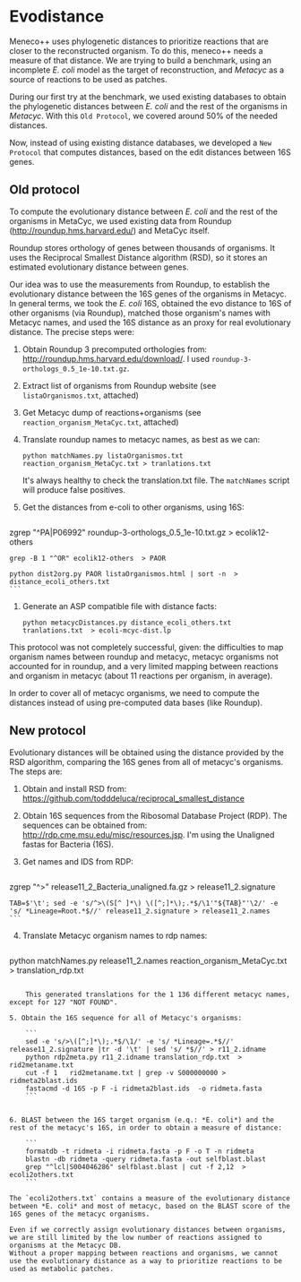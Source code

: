 
# Evodistance

Meneco++ uses phylogenetic distances to prioritize reactions that are closer to the reconstructed organism. To do this, meneco++ needs a measure of that distance. We are trying to build a benchmark, using an incomplete *E. coli* model as the target of reconstruction, and *Metacyc* as a source of reactions to be used as patches.

During our first try at the benchmark, we used existing databases to obtain the phylogenetic distances between *E. coli* and the rest of the organisms in *Metacyc*. With this `Old Protocol`, we covered around 50% of the needed distances.

Now, instead of using existing distance databases, we developed a `New Protocol` that computes distances, based on the edit distances between 16S genes.


## Old protocol

To compute the evolutionary distance between *E. coli* and the rest of the organisms in MetaCyc, we used existing data from Roundup (http://roundup.hms.harvard.edu/) and MetaCyc itself.

Roundup stores orthology of genes between thousands of organisms. It uses the Reciprocal Smallest Distance algorithm (RSD), so it stores an estimated evolutionary distance between genes.

Our idea was to use the measurements from Roundup, to establish the evolutionary distance between the 16S genes of the organisms in Metacyc. In general terms, we took the *E. coli* 16S, obtained the evo distance to 16S of other organisms (via Roundup), matched those organism's names with Metacyc names, and used the 16S distance as an proxy for real evolutionary distance. The precise steps were: 


1. Obtain Roundup 3 precomputed orthologies from:  http://roundup.hms.harvard.edu/download/. I used `roundup-3-orthologs_0.5_1e-10.txt.gz`.

1. Extract list of organisms from Roundup website (see `listaOrganismos.txt`, attached)

1. Get Metacyc dump of reactions+organisms (see `reaction_organism_MetaCyc.txt`, attached)

1. Translate roundup names to metacyc names, as best as we can:

	`python matchNames.py listaOrganismos.txt reaction_organism_MetaCyc.txt > tranlations.txt`

	It's always healthy to check the translation.txt file. The `matchNames` script will produce false positives.

1. Get the distances from e-coli to other organisms, using 16S:

	```
zgrep "^PA\|P06992" roundup-3-orthologs_0.5_1e-10.txt.gz > ecolik12-others

	grep -B 1 "^OR" ecolik12-others  > PAOR

	python dist2org.py PAOR listaOrganismos.html | sort -n  > distance_ecoli_others.txt
	```

1. Generate an ASP compatible file with distance facts:

	`python metacycDistances.py distance_ecoli_others.txt tranlations.txt  > ecoli-mcyc-dist.lp`
	
This protocol was not completely successful, given: the difficulties to map organism names between roundup and metacyc, metacyc organisms not accounted for in roundup, and a very limited mapping between reactions and organism in metacyc (about 11 reactions per organism, in average).

In order to cover all of metacyc organisms, we need to compute the distances instead of using pre-computed data bases (like Roundup).


## New protocol

Evolutionary distances will be obtained using the distance provided by the RSD algorithm, comparing the 16S genes from all of metacyc's organisms. The steps are:

1. Obtain and install RSD from: https://github.com/todddeluca/reciprocal_smallest_distance

2. Obtain 16S sequences from the Ribosomal Database Project (RDP). The sequences can be obtained from: http://rdp.cme.msu.edu/misc/resources.jsp. I'm using the Unaligned fastas for Bacteria (16S).

3. Get names and IDS from RDP:

	```
zgrep "^>" release11_2_Bacteria_unaligned.fa.gz > release11_2.signature

	TAB=$'\t'; sed -e 's/^>\(S[^ ]*\) \([^;]*\);.*$/\1'"${TAB}"'\2/' -e 's/ *Lineage=Root.*$//' release11_2.signature > release11_2.names
	```


4. Translate Metacyc organism names to rdp names:

	```
python matchNames.py release11_2.names reaction_organism_MetaCyc.txt > translation_rdp.txt
```

	This generated translations for the 1 136 different metacyc names, except for 127 "NOT FOUND".

5. Obtain the 16S sequence for all of Metacyc's organisms:

	```
	sed -e 's/>\([^;]*\);.*$/\1/' -e 's/ *Lineage=.*$//' release11_2.signature |tr -d '\t' | sed 's/ *$//' > r11_2.idname
	python rdp2meta.py r11_2.idname translation_rdp.txt  > rid2metaname.txt
	cut -f 1   rid2metaname.txt | grep -v S000000000 > ridmeta2blast.ids
	fastacmd -d 16S -p F -i ridmeta2blast.ids  -o ridmeta.fasta
	```


6. BLAST between the 16S target organism (e.q.: *E. coli*) and the rest of the metacyc's 16S, in order to obtain a measure of distance:

	```
	formatdb -t ridmeta -i ridmeta.fasta -p F -o T -n ridmeta
	blastn -db ridmeta -query ridmeta.fasta -out selfblast.blast
	grep "^lcl|S004046286" selfblast.blast | cut -f 2,12  > ecoli2others.txt
	```

The `ecoli2others.txt` contains a measure of the evolutionary distance between *E. coli* and most of metacyc, based on the BLAST score of the 16S genes of the metacyc organisms.

Even if we correctly assign evolutionary distances between organisms, we are still limited by the low number of reactions assigned to organisms at the Metacyc DB.
Without a proper mapping between reactions and organisms, we cannot use the evolutionary distance as a way to prioritize reactions to be used as metabolic patches.


